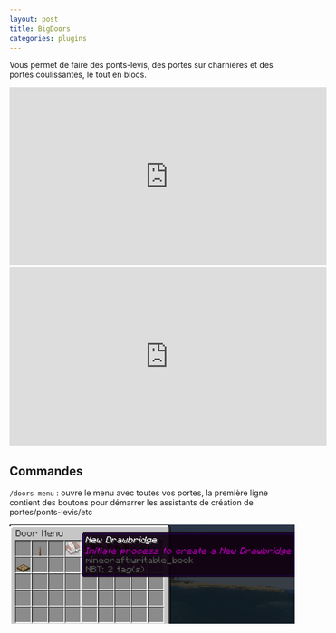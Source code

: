 ```yaml
---
layout: post
title: BigDoors
categories: plugins
---
```


Vous permet de faire des ponts-levis, des portes sur charnieres et des portes coulissantes, le tout en blocs.

<iframe width="560" height="315" src="https://www.youtube.com/embed/ApawfmWX7Nw" title="YouTube video player" frameborder="0" allow="accelerometer; autoplay; clipboard-write; encrypted-media; gyroscope; picture-in-picture" allowfullscreen></iframe>

<iframe width="560" height="315" src="https://www.youtube.com/embed/v_geswl8_Ps" title="YouTube video player" frameborder="0" allow="accelerometer; autoplay; clipboard-write; encrypted-media; gyroscope; picture-in-picture" allowfullscreen></iframe>

## Commandes

`/doors menu` : ouvre le menu avec toutes vos portes, la première ligne contient des boutons pour démarrer les assistants de création de portes/ponts-levis/etc

![doors menu](medias/../media/bigdoors_mainmenu.png)